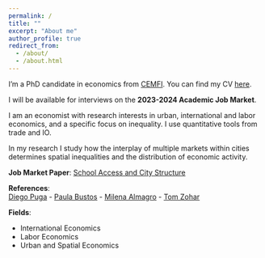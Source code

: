 ```yaml
---
permalink: /
title: ""
excerpt: "About me"
author_profile: true
redirect_from: 
  - /about/
  - /about.html
---
```


I’m a PhD candidate in economics from [CEMFI](https://www.cemfi.es/). You can find my CV [here](https://giorgiopietrabissa.github.io/files/CV.pdf).

I will be available for interviews on the **2023-2024 Academic Job Market**.

I am an economist with research interests in urban, international and labor economics, and a specific focus on inequality. I use quantitative tools from trade and IO.

In my research I study how the interplay of multiple markets within cities determines spatial inequalities and the distribution of economic activity.

**Job Market Paper**: [School Access and City Structure](https://giorgiopietrabissa.github.io/files/school_sorting.pdf)

**References**:   
[Diego Puga](https://diegopuga.org) - [Paula Bustos](https://www.cemfi.es/~bustos/) - [Milena Almagro](https://www.milena-almagro.com/) - [Tom Zohar](https://tomzohar.com/)

**Fields**:   
* International Economics
* Labor Economics
* Urban and Spatial Economics
